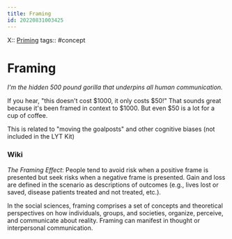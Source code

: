 ```yaml
---
title: Framing
id: 20220831003425
---
```

X:: [Priming]([[20220825051121]])
tags:: #concept 

# Framing
*I'm the hidden 500 pound gorilla that underpins all human communication.*

If you hear, "this doesn't cost $1000, it only costs $50!" That sounds great because it's been framed in context to $1000. But even $50 is a lot for a cup of coffee.

This is related to "moving the goalposts" and other cognitive biases (not included in the LYT Kit)

### Wiki
*The Framing Effect*: People tend to avoid risk when a positive frame is presented but seek risks when a negative frame is presented. Gain and loss are defined in the scenario as descriptions of outcomes (e.g., lives lost or saved, disease patients treated and not treated, etc.).

In the social sciences, framing comprises a set of concepts and theoretical perspectives on how individuals, groups, and societies, organize, perceive, and communicate about reality. Framing can manifest in thought or interpersonal communication.